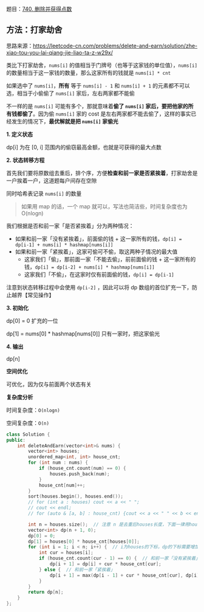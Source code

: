 题目：[740. 删除并获得点数](https://leetcode-cn.com/problems/delete-and-earn/)

## 方法：打家劫舍

思路来源：https://leetcode-cn.com/problems/delete-and-earn/solution/zhe-xiao-tou-you-lai-qiang-jie-liao-ta-z-w29x/

类比下打家劫舍，`nums[i]` 的值相当于门牌号（也等于这家钱的单位值），`nums[i]` 的数量相当于这一家钱的数量，那么这家所有的钱就是 `nums[i] * cnt`

如果选中了 `nums[i]`，**所有** 等于 `nums[i] - 1` 和 `nums[i] + 1` 的元素都不可以选，相当于小偷偷了 `nums[i]` 家后，左右两家都不能偷

不一样的是 `nums[i]` 可能有多个，那就意味着**偷了 `nums[i]` 家后，要把他家的所有钱都偷了**。因为偷 `nums[i]` 家的 cost 是左右两家都不能去偷了，这样的事实已经发生的情况下，**最优解就是把 `nums[i]` 家偷光**

**1. 定义状态**

dp[i] 为在 [0, i] 范围内的偷窃最高金额，也就是可获得的最大点数

**2. 状态转移方程**

首先我们要将原数组去重后，排个序，方便**检查和前一家是否紧挨着**，打家劫舍是一户挨着一户，这道题每户间存在空隙

同时哈希表记录 `nums[i]` 的数量

> 如果用 map 的话，一个 map 就可以，写法也简洁些，时间复杂度也为 O(nlogn)

我们根据是否和前一家「是否紧挨着」分为两种情况：

- 如果和前一家「没有紧挨着」，前面偷的钱 + 这一家所有的钱，`dp[i] = dp[i-1] + nums[i] * hashmap[nums[i]]`
- 如果和前一家「紧挨着」，这家可偷可不偷，取这两种子情况的最大值
  - 这家我们「偷」，那前面一家「不能去偷」，前前面偷的钱 + 这一家所有的钱，`dp[i] = dp[i-2] + nums[i] * hashmap[nums[i]]`
  - 这家我们「不偷」，在这家时仅有前面偷的钱，`dp[i] = dp[i-1]`

注意到状态转移过程中会使用 `dp[i-2]` ，因此可以将 dp 数组的首位扩充一下，防止越界【常见操作】

**3. 初始化**

dp[0] = 0  扩充的一位

dp[1] = nums[0] * hashmap[nums[0]]  只有一家时，把这家偷光

**4. 输出**

dp[n]

**空间优化**

可优化，因为仅与前面两个状态有关

**复杂度分析**

时间复杂度：`O(nlogn)`

空间复杂度：`O(n)`

```c++
class Solution {
public:
    int deleteAndEarn(vector<int>& nums) {
        vector<int> houses;
        unordered_map<int, int> house_cnt;
        for (int num : nums) {
            if (house_cnt.count(num) == 0) {
                houses.push_back(num);
            }
            house_cnt[num]++;
        }
        sort(houses.begin(), houses.end());
        // for (int a : houses) cout << a << " ";
        // cout << endl;
        // for (auto & [a, b] : house_cnt) {cout << a << " " << b << endl;

        int n = houses.size();  // 注意 n 是去重后houses长度，下面一律用houses
        vector<int> dp(n + 1, 0);
        dp[0] = 0;
        dp[1] = houses[0] * house_cnt[houses[0]];
        for (int i = 1; i < n; i++) {  // i为houses的下标，dp的下标需要增加1
            int cur = houses[i];
            if (house_cnt.count(cur - 1) == 0) {  // 和前一家「没有紧挨着」
                dp[i + 1] = dp[i] + cur * house_cnt[cur];
            } else {  // 和前一家「紧挨着」
                dp[i + 1] = max(dp[i - 1] + cur * house_cnt[cur], dp[i]);
            }
        }
        return dp[n];
    }
};
```

